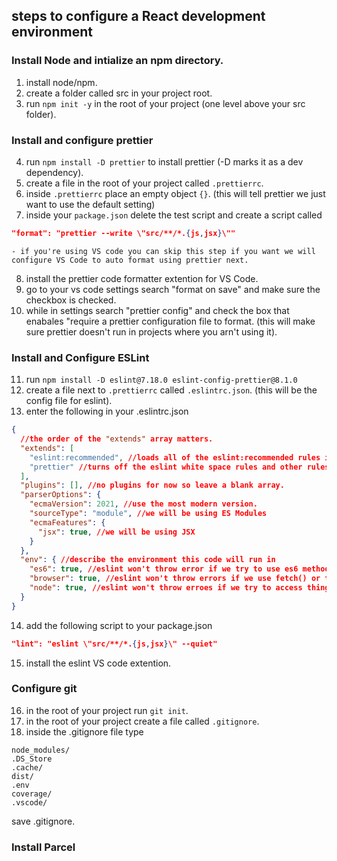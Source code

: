 ## steps to configure a React development environment

### Install Node and intialize an npm directory.
1. install node/npm.
2. create a folder called src in your project root.
3. run ```npm init -y``` in the root of your project (one level above your src folder).

### Install and configure prettier
4. run ``` npm install -D prettier ``` to install prettier (-D marks it as a dev dependency).
5. create a file in the root of your project called ```.prettierrc```.
6. inside ```.prettierrc``` place an empty object ```{}```. (this will tell prettier we just want to use the default setting)
7. inside your ```package.json``` delete the test script and create a script called 
```json
"format": "prettier --write \"src/**/*.{js,jsx}\""
```
    - if you're using VS code you can skip this step if you want we will configure VS Code to auto format using prettier next.
8. install the prettier code formatter extention for VS Code.
9. go to your vs code settings search "format on save" and make sure the checkbox is checked.
10. while in settings search "prettier config" and check the box that enabales "require a prettier configuration file to format. (this will make sure prettier doesn't run in projects where you arn't using it).


### Install and Configure ESLint
11. run ```npm install -D eslint@7.18.0 eslint-config-prettier@8.1.0```
12. create a file next to ```.prettierrc``` called ```.eslintrc.json```. (this will be the config file for eslint).
13. enter the following in your .eslintrc.json
```json
{
  //the order of the "extends" array matters.
  "extends": [
    "eslint:recommended", //loads all of the eslint:recommended rules including white space rules.
    "prettier" //turns off the eslint white space rules and other rules it knows how to handle specifically.
  ],
  "plugins": [], //no plugins for now so leave a blank array.
  "parserOptions": {
    "ecmaVersion": 2021, //use the most modern version.
    "sourceType": "module", //we will be using ES Modules
    "ecmaFeatures": {
      "jsx": true, //we will be using JSX
    }
  },
  "env": { //describe the environment this code will run in
    "es6": true, //eslint won't throw error if we try to use es6 methods like map() or reduce().
    "browser": true, //eslint won't throw errors if we use fetch() or the window object
    "node": true, //eslint won't throw erroes if we try to access things in a node environement like 'golbal' or 'process'.
  }
}
```

14. add the following script to your package.json 
```json 
"lint": "eslint \"src/**/*.{js,jsx}\" --quiet"
```

15. install the eslint VS code extention.

### Configure git
16. in the root of your project run ``` git init ```.
17. in the root of your project create a file called ```.gitignore```.
18. inside the .gitignore file type
```
node_modules/
.DS_Store
.cache/
dist/
.env
coverage/
.vscode/
```
save .gitignore.

### Install Parcel

